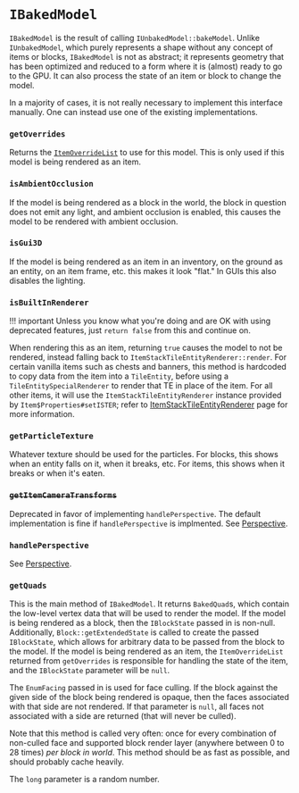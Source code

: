 `IBakedModel`
=============

`IBakedModel` is the result of calling `IUnbakedModel::bakeModel`. Unlike `IUnbakedModel`, which purely represents a shape without any concept of items or blocks, `IBakedModel` is not as abstract; it represents geometry that has been optimized and reduced to a form where it is (almost) ready to go to the GPU. It can also process the state of an item or block to change the model.

In a majority of cases, it is not really necessary to implement this interface manually. One can instead use one of the existing implementations.

### `getOverrides`

Returns the [`ItemOverrideList`][ItemOverrideList] to use for this model. This is only used if this model is being rendered as an item.

### `isAmbientOcclusion`

If the model is being rendered as a block in the world, the block in question does not emit any light, and ambient occlusion is enabled, this causes the model to be rendered with ambient occlusion.

### `isGui3D`

If the model is being rendered as an item in an inventory, on the ground as an entity, on an item frame, etc. this makes it look "flat." In GUIs this also disables the lighting.

### `isBuiltInRenderer`

!!! important
    Unless you know what you're doing and are OK with using deprecated features, just `return false` from this and continue on.

When rendering this as an item, returning `true` causes the model to not be rendered, instead falling back to `ItemStackTileEntityRenderer::render`. For certain vanilla items such as chests and banners, this method is hardcoded to copy data from the item into a `TileEntity`, before using a `TileEntitySpecialRenderer` to render that TE in place of the item. For all other items, it will use the `ItemStackTileEntityRenderer` instance provided by `Item$Properties#setISTER`; refer to [ItemStackTileEntityRenderer][ister] page for more information.

### `getParticleTexture`

Whatever texture should be used for the particles. For blocks, this shows when an entity falls on it, when it breaks, etc. For items, this shows when it breaks or when it's eaten.

### <s>`getItemCameraTransforms`</s>

Deprecated in favor of implementing `handlePerspective`. The default implementation is fine if `handlePerspective` is implmented. See [Perspective][].

### `handlePerspective`

See [Perspective][].

### `getQuads`

This is the main method of `IBakedModel`. It returns `BakedQuad`s, which contain the low-level vertex data that will be used to render the model. If the model is being rendered as a block, then the `IBlockState` passed in is non-null. Additionally, `Block::getExtendedState` is called to create the passed `IBlockState`, which allows for arbitrary data to be passed from the block to the model. If the model is being rendered as an item, the `ItemOverrideList` returned from `getOverrides` is responsible for handling the state of the item, and the `IBlockState` parameter will be `null`.

The `EnumFacing` passed in is used for face culling. If the block against the given side of the block being rendered is opaque, then the faces associated with that side are not rendered. If that parameter is `null`, all faces not associated with a side are returned (that will never be culled).

Note that this method is called very often: once for every combination of non-culled face and supported block render layer (anywhere between 0 to 28 times) *per block in world*. This method should be as fast as possible, and should probably cache heavily.

The `long` parameter is a random number.

[IModel::bake]: imodel.md#bake
[Perspective]: perspective.md
[ItemOverrideList]: itemoverridelist.md
[ister]: /rendering/ister.md
